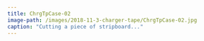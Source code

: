 ```yaml
---
title: ChrgTpCase-02
image-path: /images/2018-11-3-charger-tape/ChrgTpCase-02.jpg
caption: "Cutting a piece of stripboard..."
---
```

